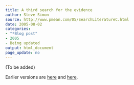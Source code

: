 ```yaml
---
title: A third search for the evidence
author: Steve Simon
source: http://www.pmean.com/05/SearchLiteratureC.html
date: 2005-08-02
categories:
- "*Blog post"
- 2005
- Being updated
output: html_document
page_update: no
---
```


(To be added)

<!---More--->

Earlier versions are [here][sim1] and [here][sim2].


[sim1]: http://www.pmean.com/05/SearchLiteratureC.html
[sim2]: http://new.pmean.com/searching-literature-thermometer/

